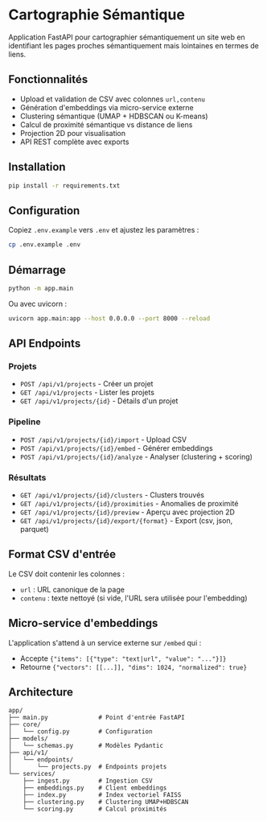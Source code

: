 # Cartographie Sémantique

Application FastAPI pour cartographier sémantiquement un site web en identifiant les pages proches sémantiquement mais lointaines en termes de liens.

## Fonctionnalités

- Upload et validation de CSV avec colonnes `url,contenu`
- Génération d'embeddings via micro-service externe
- Clustering sémantique (UMAP + HDBSCAN ou K-means)
- Calcul de proximité sémantique vs distance de liens
- Projection 2D pour visualisation
- API REST complète avec exports

## Installation

```bash
pip install -r requirements.txt
```

## Configuration

Copiez `.env.example` vers `.env` et ajustez les paramètres :

```bash
cp .env.example .env
```

## Démarrage

```bash
python -m app.main
```

Ou avec uvicorn :

```bash
uvicorn app.main:app --host 0.0.0.0 --port 8000 --reload
```

## API Endpoints

### Projets
- `POST /api/v1/projects` - Créer un projet
- `GET /api/v1/projects` - Lister les projets
- `GET /api/v1/projects/{id}` - Détails d'un projet

### Pipeline
- `POST /api/v1/projects/{id}/import` - Upload CSV
- `POST /api/v1/projects/{id}/embed` - Générer embeddings
- `POST /api/v1/projects/{id}/analyze` - Analyser (clustering + scoring)

### Résultats
- `GET /api/v1/projects/{id}/clusters` - Clusters trouvés
- `GET /api/v1/projects/{id}/proximities` - Anomalies de proximité
- `GET /api/v1/projects/{id}/preview` - Aperçu avec projection 2D
- `GET /api/v1/projects/{id}/export/{format}` - Export (csv, json, parquet)

## Format CSV d'entrée

Le CSV doit contenir les colonnes :
- `url` : URL canonique de la page
- `contenu` : texte nettoyé (si vide, l'URL sera utilisée pour l'embedding)

## Micro-service d'embeddings

L'application s'attend à un service externe sur `/embed` qui :
- Accepte `{"items": [{"type": "text|url", "value": "..."}]}`
- Retourne `{"vectors": [[...]], "dims": 1024, "normalized": true}`

## Architecture

```
app/
├── main.py              # Point d'entrée FastAPI
├── core/
│   └── config.py        # Configuration
├── models/
│   └── schemas.py       # Modèles Pydantic
├── api/v1/
│   └── endpoints/
│       └── projects.py  # Endpoints projets
└── services/
    ├── ingest.py        # Ingestion CSV
    ├── embeddings.py    # Client embeddings
    ├── index.py         # Index vectoriel FAISS
    ├── clustering.py    # Clustering UMAP+HDBSCAN
    └── scoring.py       # Calcul proximités
```